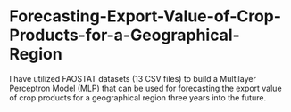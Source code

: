 # Forecasting-Export-Value-of-Crop-Products-for-a-Geographical-Region
I have utilized FAOSTAT datasets (13 CSV files) to build a Multilayer Perceptron Model (MLP) that can be used for forecasting the export value of crop products for a geographical region three years into the future.
